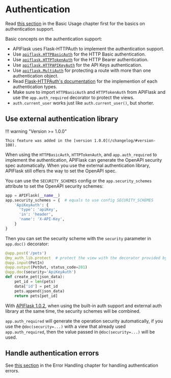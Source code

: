 # Authentication

Read [this section](/usage/#use-appauth_required-to-protect-your-views)
in the Basic Usage chapter first for the basics on authentication support.

Basic concepts on the authentication support:

- APIFlask uses Flask-HTTPAuth to implement the authentication support.
- Use [`apiflask.HTTPBasicAuth`](/api/security/#apiflask.security.HTTPBasicAuth)
  for the HTTP Basic authentication.
- Use [`apiflask.HTTPTokenAuth`](/api/security/#apiflask.security.HTTPTokenAuth)
  for the HTTP Bearer authentication.
- Use [`apiflask.HTTPAPIKeyAuth`](/api/security/#apiflask.security.HTTPAPIKeyAuth)
  for the API Keys authentication.
- Use [`apiflask.MultiAuth`](/api/security/#apiflask.security.MultiAuth)
  for protecting a route with more than one authentication object.
- Read [Flask-HTTPAuth's documentation](https://flask-httpauth.readthedocs.io/)
  for the implemention of each authentication types.
- Make sure to import `HTTPBasicAuth` and `HTTPTokenAuth` from APIFlask and use the
  `app.auth_required` decorator to protect the views.
- `auth.current_user` works just like `auth.current_user()`, but shorter.


## Use external authentication library

!!! warning "Version >= 1.0.0"

    This feature was added in the [version 1.0.0](/changelog/#version-100).

When using the `HTTPBasicAuth`, `HTTPTokenAuth`, and `app.auth_required` to implement
the authentication, APIFlask can generate the OpenAPI security spec automatically. When
you use the external authentication library, APIFlask still offers the way to set the
OpenAPI spec.

You can use the `SECURITY_SCHEMES` config or the `app.security_schemes` attribute to
set the OpenAPI security schemes:

```python
app = APIFlask(__name__)
app.security_schemes = {  # equals to use config SECURITY_SCHEMES
    'ApiKeyAuth': {
      'type': 'apiKey',
      'in': 'header',
      'name': 'X-API-Key',
    }
}
```

Then you can set the security scheme with the `security` parameter in `app.doc()` decorator:

```python hl_lines="5"
@app.post('/pets')
@my_auth_lib.protect  # protect the view with the decorator provided by external authentication library
@app.input(PetIn)
@app.output(PetOut, status_code=201)
@app.doc(security='ApiKeyAuth')
def create_pet(json_data):
    pet_id = len(pets)
    data['id'] = pet_id
    pets.append(json_data)
    return pets[pet_id]
```

With [APIFlask 1.0.2](/changelog/#version-102), when using the built-in auth support and external auth
library at the same time, the security schemes will be combined.

`app.auth_required` will generate the operation security automatically, if you use the `@doc(security=...)`
with a view that already used `app.auth_required`, then the value passed in `@doc(security=...)` will be used.


## Handle authentication errors

See [this section](/error-handling/#handling-authentication-errors) in the Error Handling chapter for
handling authentication errors.
